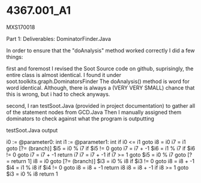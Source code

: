 # 4367.001_A1
MXS170018

Part 1: 
Deliverables: DominatorFinder.Java 

In order to ensure that the "doAnalysis" method worked correctly I did a few things:

first and foremost I revised the Soot Source code on github, suprisingly, the entire class is almost identical. 
I found it under soot.toolkits.graph.DominatorsFinder 
The doAnalysis() method is word for word identical. Although, there is always a (VERY VERY SMALL) chance that this is wrong, but i had to check anyways.

second, I ran testSoot.Java (provided in project documentation) to gather all of the statement nodes from GCD.Java 
Then I manually assigned them dominators to check against what the program is outputting 

testSoot.Java output 

i0 := @parameter0: int
i1 := @parameter1: int
if i0 <= i1 goto i8 = i0
i7 = i1
goto [?= (branch)]
$i5 = i0 % i7
if $i5 != 0 goto i7 = i7 + -1
$i6 = i1 % i7
if $i6 != 0 goto i7 = i7 + -1
return i7
i7 = i7 + -1
if i7 >= 1 goto $i5 = i0 % i7
goto [?= return 1]
i8 = i0
goto [?= (branch)]
$i3 = i0 % i8
if $i3 != 0 goto i8 = i8 + -1
$i4 = i1 % i8
if $i4 != 0 goto i8 = i8 + -1
return i8
i8 = i8 + -1
if i8 >= 1 goto $i3 = i0 % i8
return 1



